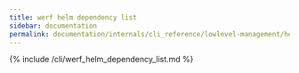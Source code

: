```yaml
---
title: werf helm dependency list
sidebar: documentation
permalink: documentation/internals/cli_reference/lowlevel-management/helm/dependency/list.html
---
```


{% include /cli/werf_helm_dependency_list.md %}
